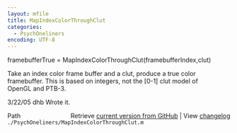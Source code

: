 ```yaml
---
layout: mfile
title: MapIndexColorThroughClut
categories:
  - PsychOneliners
encoding: UTF-8
---
```


framebufferTrue = MapIndexColorThroughClut(framebufferIndex,clut)  

Take an index color frame buffer and a clut, produce a true color  
framebuffer.  This is based on integers, not the [0-1] clut model of  
OpenGL and PTB-3.  

3/22/05     dhb     Wrote it.  


<div class="code_header" style="text-align:right;">
  <span style="float:left;">Path&nbsp;&nbsp;</span> <span class="counter">Retrieve <a href=
  "https://raw.github.com/Psychtoolbox-3/Psychtoolbox-3/beta/./PsychOneliners/MapIndexColorThroughClut.m">current version from GitHub</a> | View <a href=
  "https://github.com/Psychtoolbox-3/Psychtoolbox-3/commits/beta/./PsychOneliners/MapIndexColorThroughClut.m">changelog</a></span>
</div>
<div class="code">
  <code>./PsychOneliners/MapIndexColorThroughClut.m</code>
</div>
